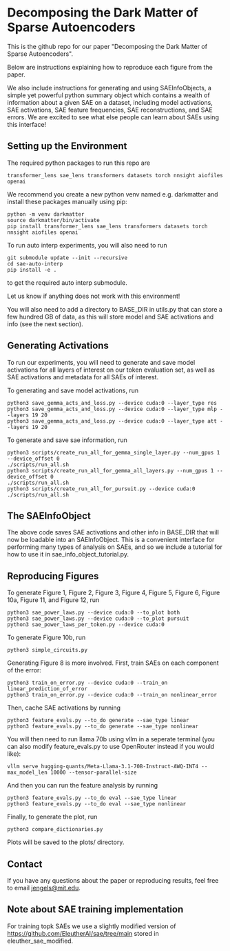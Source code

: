 # Decomposing the Dark Matter of Sparse Autoencoders
This is the github repo for our paper "Decomposing the Dark Matter of Sparse Autoencoders".

Below are instructions explaining how to reproduce each figure from the paper. 

We also include instructions for generating and using SAEInfoObjects, a simple yet powerful python summary object which contains a wealth of information about a given SAE on a dataset, including model activations, SAE activations, SAE feature frequencies, SAE reconstructions, and SAE errors. We are excited to see what else people can learn about SAEs using this interface!

## Setting up the Environment

The required python packages to run this repo are
```
transformer_lens sae_lens transformers datasets torch nnsight aiofiles openai
```
We recommend you create a new python venv named e.g. darkmatter and install these packages manually using pip:
```
python -m venv darkmatter
source darkmatter/bin/activate
pip install transformer_lens sae_lens transformers datasets torch nnsight aiofiles openai
```

To run auto interp experiments, you will also need to run
```
git submodule update --init --recursive
cd sae-auto-interp
pip install -e .
```
to get the required auto interp submodule.

Let us know if anything does not work with this environment!

You will also need to add a directory to BASE_DIR in utils.py that can store a few hundred GB of data, as this will store model and SAE activations and info (see the next section).

## Generating Activations

To run our experiments, you will need to generate and save model activations for all layers of interest on our token evaluation set, as well as SAE activations and metadata for all SAEs of interest.

To generating and save model activations, run
```
python3 save_gemma_acts_and_loss.py --device cuda:0 --layer_type res
python3 save_gemma_acts_and_loss.py --device cuda:0 --layer_type mlp --layers 19 20
python3 save_gemma_acts_and_loss.py --device cuda:0 --layer_type att --layers 19 20
```

To generate and save sae information, run
```
python3 scripts/create_run_all_for_gemma_single_layer.py --num_gpus 1 --device_offset 0 
./scripts/run_all.sh
python3 scripts/create_run_all_for_gemma_all_layers.py --num_gpus 1 --device_offset 0
./scripts/run_all.sh
python3 scripts/create_run_all_for_pursuit.py --device cuda:0
./scripts/run_all.sh
```

## The SAEInfoObject

The above code saves SAE activations and other info in BASE_DIR that will now be loadable into an SAEInfoObject. This is a convenient interface for performing many types of analysis on SAEs, and so we include a tutorial for how to use it in sae_info_object_tutorial.py. 

## Reproducing Figures

To generate Figure 1, Figure 2, Figure 3, Figure 4, Figure 5, Figure 6, Figure 10a, Figure 11, and Figure 12, run
```
python3 sae_power_laws.py --device cuda:0 --to_plot both
python3 sae_power_laws.py --device cuda:0 --to_plot pursuit
python3 sae_power_laws_per_token.py --device cuda:0
```

To generate Figure 10b, run
```
python3 simple_circuits.py
```

Generating Figure 8 is more involved. First, train SAEs on each component of the error:
```
python3 train_on_error.py --device cuda:0 --train_on linear_prediction_of_error
python3 train_on_error.py --device cuda:0 --train_on nonlinear_error
```
Then, cache SAE activations by running
```
python3 feature_evals.py --to_do generate --sae_type linear
python3 feature_evals.py --to_do generate --sae_type nonlinear
```
You will then need to run llama 70b using vllm in a seperate terminal (you can also modify feature_evals.py to use OpenRouter instead if you would like):
```
vllm serve hugging-quants/Meta-Llama-3.1-70B-Instruct-AWQ-INT4 --max_model_len 10000 --tensor-parallel-size 
```
And then you can run the feature analysis by running
```
python3 feature_evals.py --to_do eval --sae_type linear
python3 feature_evals.py --to_do eval --sae_type nonlinear
```
Finally, to generate the plot, run
```
python3 compare_dictionaries.py
```


Plots will be saved to the plots/ directory.

## Contact

If you have any questions about the paper or reproducing results, feel free to email jengels@mit.edu.

## Note about SAE training implementation
For training topk SAEs we use a slightly modified version of https://github.com/EleutherAI/sae/tree/main stored in eleuther_sae_modified.